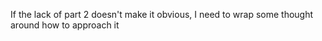 If the lack of part 2 doesn't make it obvious, I need to wrap some thought around how to approach it